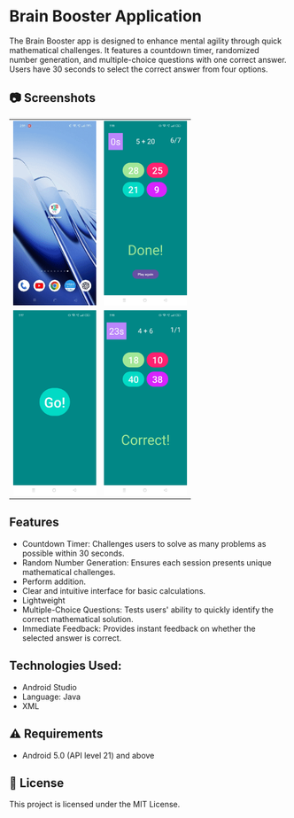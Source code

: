 
# Brain Booster Application

The Brain Booster app is designed to enhance mental agility through quick mathematical challenges. It features a countdown timer, randomized number generation, and multiple-choice questions with one correct answer. Users have 30 seconds to select the correct answer from four options.


## 📷 Screenshots

<table style="width:100%">
  <tr>
    <td style="width:50%; text-align:center;"><img src="image_src/gif-brain.gif" alt="GIF Brain" style="width:150px; height:auto;"></td>
    <td style="width:50%; text-align:center;"><img src="image_src/br_img1.jpg" alt="Image 1" style="width:150px; height:auto;"></td>
  </tr>
  <tr>
    <td style="width:50%; text-align:center;"><img src="image_src/br_img2.jpg" alt="Image 2" style="width:150px; height:auto;"></td>
    <td style="width:50%; text-align:center;"><img src="image_src/br_img3.jpg" alt="Image 3" style="width:150px; height:auto;"></td>
  </tr>
</table>



## Features

- Countdown Timer: Challenges users to solve as many problems as possible within 30 seconds.
- Random Number Generation: Ensures each session presents unique mathematical challenges.
- Perform addition.
- Clear and intuitive interface for basic calculations.
- Lightweight
- Multiple-Choice Questions: Tests users' ability to quickly identify the correct mathematical solution.
- Immediate Feedback: Provides instant feedback on whether the selected answer is correct.

## Technologies Used:

- Android Studio
- Language: Java
- XML
## ⚠️ Requirements

- Android 5.0 (API level 21) and above

## 📜 License

This project is licensed under the MIT License.

